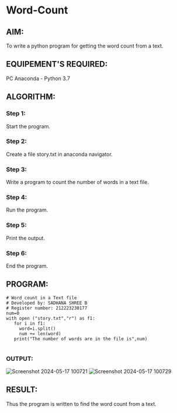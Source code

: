 # Word-Count
## AIM:
To write a python program for getting the word count from a text.
## EQUIPEMENT'S REQUIRED: 
PC
Anaconda - Python 3.7
## ALGORITHM: 
### Step 1:
Start the program.
### Step 2: 
Create a file story.txt in anaconda navigator.
### Step 3: 
Write a program to count the number of words in a text file.
### Step 4:  
Run the program.
### Step 5: 
Print the output.
### Step 6: 
End the program.






## PROGRAM:
```
# Word count in a Text file
# Developed by: SADHANA SHREE B
# Register number: 212223230177
num=0
with open ("story.txt","r") as f1:
   for i in f1:
     word=i.split()
     num += len(word)
   print("The number of words are in the file is",num)


```
### OUTPUT:

![Screenshot 2024-05-17 100721](https://github.com/SadhanaShreee/Word-Count/assets/144517664/26018bd6-b05d-4521-b30d-c9b050543b7e)
![Screenshot 2024-05-17 100729](https://github.com/SadhanaShreee/Word-Count/assets/144517664/44c6fd5d-8fff-40b9-8865-7790b1f1556d)



## RESULT:
Thus the program is written to find the word count from a text.

